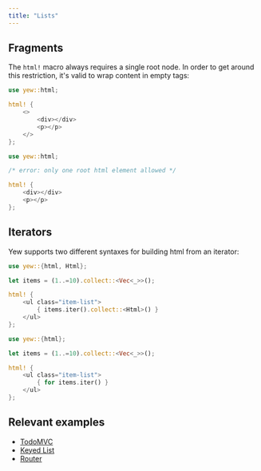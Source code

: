 ```yaml
---
title: "Lists"
---
```


## Fragments

The `html!` macro always requires a single root node. In order to get around this restriction, it's valid to wrap content in empty tags:

<!--DOCUSAURUS_CODE_TABS-->
<!--Valid-->
```rust
use yew::html;

html! {
    <>
        <div></div>
        <p></p>
    </>
};
```

<!--Invalid-->
```rust ,compile_fail
use yew::html;

/* error: only one root html element allowed */

html! {
    <div></div>
    <p></p>
};
```
<!--END_DOCUSAURUS_CODE_TABS-->


## Iterators

Yew supports two different syntaxes for building html from an iterator:

<!--DOCUSAURUS_CODE_TABS-->
<!--Syntax Type 1-->
```rust
use yew::{html, Html};

let items = (1..=10).collect::<Vec<_>>();

html! {
    <ul class="item-list">
        { items.iter().collect::<Html>() }
    </ul>
};
```

<!--Syntax Type 2-->
```rust
use yew::{html};

let items = (1..=10).collect::<Vec<_>>();

html! {
    <ul class="item-list">
        { for items.iter() }
    </ul>
};
```
<!--END_DOCUSAURUS_CODE_TABS-->

## Relevant examples
- [TodoMVC](https://github.com/yewstack/yew/tree/master/examples/todomvc)
- [Keyed List](https://github.com/yewstack/yew/tree/master/examples/keyed_list)
- [Router](https://github.com/yewstack/yew/tree/master/examples/router)
